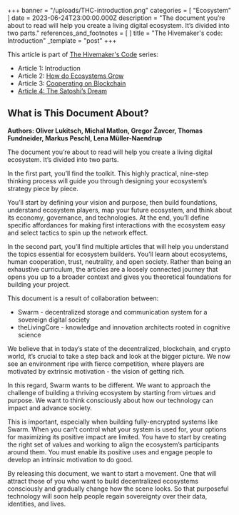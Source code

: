 +++
banner = "/uploads/THC-introduction.png"
categories = [ "Ecosystem" ]
date = 2023-06-24T23:00:00.000Z
description = "The document you’re about to read will help you create a living digital ecosystem. It’s divided into two parts."
references_and_footnotes = [ ]
title = "The Hivemaker's code: Introduction"
_template = "post"
+++


This article is part of [The Hivemaker's Code](https://toolkit.ethswarm.org/) series:
- Article 1: Introduction
- Article 2: [How do Ecosystems Grow](https://blog.ethswarm.org/foundation/2023/the-hivemakers-code-how-do-ecosystems-grow/)
- Article 3: [Cooperating on Blockchain](https://blog.ethswarm.org/foundation/2023/cooperating-on-blockchain/)
- [Article 4: The Satoshi’s Dream](https://blog.ethswarm.org/foundation/2023/the-satoshis-dream/)

## What is This Document About?

**Authors: Oliver Lukitsch, Michal Matlon, Gregor Žavcer, Thomas Fundneider, Markus Peschl, Lena Müller-Naendrup**

The document you’re about to read will help you create a living digital ecosystem. It’s divided into two parts.

In the first part, you’ll find the toolkit. This highly practical, nine-step thinking process will guide you through designing your ecosystem’s strategy piece by piece.

You’ll start by defining your vision and purpose, then build foundations, understand ecosystem players, map your future ecosystem, and think about its economy, governance, and technologies. At the end, you’ll define specific affordances for making first interactions with the ecosystem easy and select tactics to spin up the network effect.

In the second part, you’ll find multiple articles that will help you understand the topics essential for ecosystem builders. You’ll learn about ecosystems, human cooperation, trust, neutrality, and open society. Rather than being an exhaustive curriculum, the articles are a loosely connected journey that opens you up to a broader context and gives you theoretical foundations for building your project.

This document is a result of collaboration between:
* Swarm - decentralized storage and communication system for a sovereign digital society
* theLivingCore - knowledge and innovation architects rooted in cognitive science

We believe that in today’s state of the decentralized, blockchain, and crypto world, it’s crucial to take a step back and look at the bigger picture. We now see an environment ripe with fierce competition, where players are motivated by extrinsic motivation - the vision of getting rich.

In this regard, Swarm wants to be different. We want to approach the challenge of building a thriving ecosystem by starting from virtues and purpose. We want to think consciously about how our technology can impact and advance society. 

This is important, especially when building fully-encrypted systems like Swarm. When you can’t control what your system is used for, your options for maximizing its positive impact are limited. You have to start by creating the right set of values and working to align the ecosystem’s participants around them. You must enable its positive uses and engage people to develop an intrinsic motivation to do good.

By releasing this document, we want to start a movement. One that will attract those of you who want to build decentralized ecosystems consciously and gradually change how the scene looks. So that purposeful technology will soon help people regain sovereignty over their data, identities, and lives.